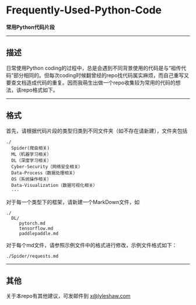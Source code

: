 # Frequently-Used-Python-Code

**常用Python代码片段**

---

## 描述

日常使用Python coding的过程中，总是会遇到不同背景使用的代码是与“祖传代码”部分相同的。但每次coding时候翻曾经的repo找代码属实麻烦，而自己重写又要查文档造成代码的重复。因而我萌生出做一个repo收集较为常用的代码的想法，该repo格式如下。

---

## 格式

首先，请根据代码片段的类型归类到不同文件夹（如不存在请新建），文件夹包括

```
./
  Spider(爬虫相关)
  ML（机器学习相关）
  DL（深度学习相关）
  Cyber-Security（网络安全相关）
  Data-Process（数据处理相关）
  OS（系统操作相关）
  Data-Visualization（数据可视化相关）
  ···
```

对于每一个类型下的框架，请新建一个MarkDown文件，如

```
./
  DL/
     pytorch.md
     tensorflow.md
     paddlepaddle.md
```

对于每个md文件，请参照示例文件中的格式进行修改，示例文件格式如下：

```
./Spider/requests.md
```

---

## 其他

关于本repo有其他建议，可发邮件到 [x@lyleshaw.com](mailto:x@lyleshaw.com)
